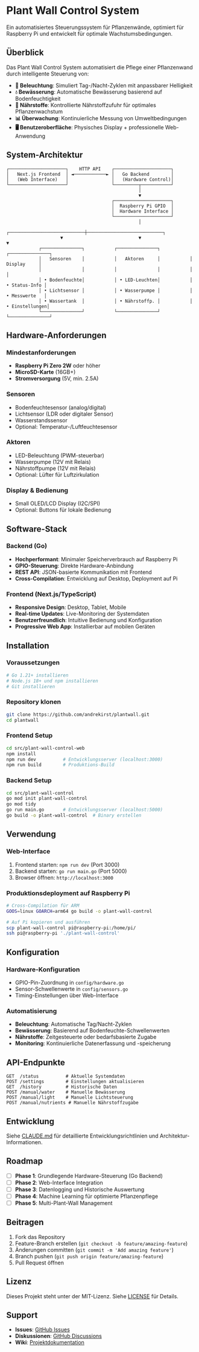 # Plant Wall Control System

Ein automatisiertes Steuerungssystem für Pflanzenwände, optimiert für Raspberry Pi und entwickelt für optimale Wachstumsbedingungen.

## Überblick

Das Plant Wall Control System automatisiert die Pflege einer Pflanzenwand durch intelligente Steuerung von:

- **🌱 Beleuchtung**: Simuliert Tag-/Nacht-Zyklen mit anpassbarer Helligkeit
- **💧 Bewässerung**: Automatische Bewässerung basierend auf Bodenfeuchtigkeit
- **🧪 Nährstoffe**: Kontrollierte Nährstoffzufuhr für optimales Pflanzenwachstum
- **📊 Überwachung**: Kontinuierliche Messung von Umweltbedingungen
- **🖥️ Benutzeroberfläche**: Physisches Display + professionelle Web-Anwendung

## System-Architektur

```
┌─────────────────────┐    HTTP API    ┌─────────────────────┐
│   Next.js Frontend  │ ◄────────────► │   Go Backend        │
│   (Web Interface)   │                │   (Hardware Control)│
└─────────────────────┘                └─────────┬───────────┘
                                                 │
                                                 ▼
                                       ┌─────────────────────┐
                                       │  Raspberry Pi GPIO  │
                                       │  Hardware Interface │
                                       └─────────────────────┘
                                                 │
                    ┌────────────────────────────┼────────────────────────────┐
                    ▼                            ▼                            ▼
            ┌───────────────┐           ┌───────────────┐           ┌───────────────┐
            │   Sensoren    │           │   Aktoren     │           │   Display     │
            │               │           │               │           │               │
            │ • Bodenfeuchte│           │ • LED-Leuchten│           │ • Status-Info │
            │ • Lichtsensor │           │ • Wasserpumpe │           │ • Messwerte   │
            │ • Wassertank  │           │ • Nährstoffp. │           │ • Einstellungen│
            └───────────────┘           └───────────────┘           └───────────────┘
```

## Hardware-Anforderungen

### Mindestanforderungen
- **Raspberry Pi Zero 2W** oder höher
- **MicroSD-Karte** (16GB+)
- **Stromversorgung** (5V, min. 2.5A)

### Sensoren
- Bodenfeuchtesensor (analog/digital)
- Lichtsensor (LDR oder digitaler Sensor)
- Wasserstandssensor
- Optional: Temperatur-/Luftfeuchtesensor

### Aktoren
- LED-Beleuchtung (PWM-steuerbar)
- Wasserpumpe (12V mit Relais)
- Nährstoffpumpe (12V mit Relais)
- Optional: Lüfter für Luftzirkulation

### Display & Bedienung
- Small OLED/LCD Display (I2C/SPI)
- Optional: Buttons für lokale Bedienung

## Software-Stack

### Backend (Go)
- **Hochperformant**: Minimaler Speicherverbrauch auf Raspberry Pi
- **GPIO-Steuerung**: Direkte Hardware-Anbindung
- **REST API**: JSON-basierte Kommunikation mit Frontend
- **Cross-Compilation**: Entwicklung auf Desktop, Deployment auf Pi

### Frontend (Next.js/TypeScript)
- **Responsive Design**: Desktop, Tablet, Mobile
- **Real-time Updates**: Live-Monitoring der Systemdaten
- **Benutzerfreundlich**: Intuitive Bedienung und Konfiguration
- **Progressive Web App**: Installierbar auf mobilen Geräten

## Installation

### Voraussetzungen
```bash
# Go 1.21+ installieren
# Node.js 18+ und npm installieren
# Git installieren
```

### Repository klonen
```bash
git clone https://github.com/andrekirst/plantwall.git
cd plantwall
```

### Frontend Setup
```bash
cd src/plant-wall-control-web
npm install
npm run dev          # Entwicklungsserver (localhost:3000)
npm run build        # Produktions-Build
```

### Backend Setup
```bash
cd src/plant-wall-control
go mod init plant-wall-control
go mod tidy
go run main.go       # Entwicklungsserver (localhost:5000)
go build -o plant-wall-control  # Binary erstellen
```

## Verwendung

### Web-Interface
1. Frontend starten: `npm run dev` (Port 3000)
2. Backend starten: `go run main.go` (Port 5000)
3. Browser öffnen: `http://localhost:3000`

### Produktionsdeployment auf Raspberry Pi
```bash
# Cross-Compilation für ARM
GOOS=linux GOARCH=arm64 go build -o plant-wall-control

# Auf Pi kopieren und ausführen
scp plant-wall-control pi@raspberry-pi:/home/pi/
ssh pi@raspberry-pi './plant-wall-control'
```

## Konfiguration

### Hardware-Konfiguration
- GPIO-Pin-Zuordnung in `config/hardware.go`
- Sensor-Schwellenwerte in `config/sensors.go`
- Timing-Einstellungen über Web-Interface

### Automatisierung
- **Beleuchtung**: Automatische Tag/Nacht-Zyklen
- **Bewässerung**: Basierend auf Bodenfeuchte-Schwellenwerten
- **Nährstoffe**: Zeitgesteuerte oder bedarfsbasierte Zugabe
- **Monitoring**: Kontinuierliche Datenerfassung und -speicherung

## API-Endpunkte

```
GET  /status          # Aktuelle Systemdaten
POST /settings        # Einstellungen aktualisieren
GET  /history         # Historische Daten
POST /manual/water    # Manuelle Bewässerung
POST /manual/light    # Manuelle Lichtsteuerung
POST /manual/nutrients # Manuelle Nährstoffzugabe
```

## Entwicklung

Siehe [CLAUDE.md](./CLAUDE.md) für detaillierte Entwicklungsrichtlinien und Architektur-Informationen.

## Roadmap

- [ ] **Phase 1**: Grundlegende Hardware-Steuerung (Go Backend)
- [ ] **Phase 2**: Web-Interface Integration
- [ ] **Phase 3**: Datenlogging und Historische Auswertung
- [ ] **Phase 4**: Machine Learning für optimierte Pflanzenpflege
- [ ] **Phase 5**: Multi-Plant-Wall Management

## Beitragen

1. Fork das Repository
2. Feature-Branch erstellen (`git checkout -b feature/amazing-feature`)
3. Änderungen committen (`git commit -m 'Add amazing feature'`)
4. Branch pushen (`git push origin feature/amazing-feature`)
5. Pull Request öffnen

## Lizenz

Dieses Projekt steht unter der MIT-Lizenz. Siehe [LICENSE](LICENSE) für Details.

## Support

- **Issues**: [GitHub Issues](https://github.com/andrekirst/plantwall/issues)
- **Diskussionen**: [GitHub Discussions](https://github.com/andrekirst/plantwall/discussions)
- **Wiki**: [Projektdokumentation](https://github.com/andrekirst/plantwall/wiki)